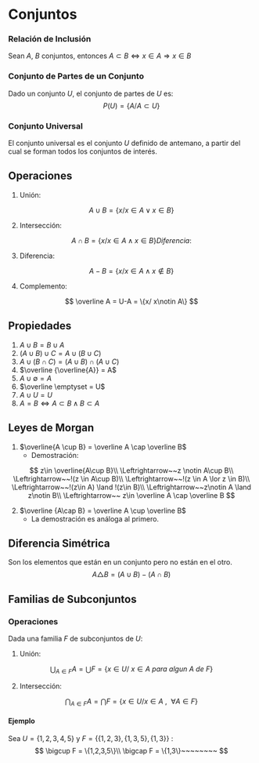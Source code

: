 # Conjuntos

### Relación de Inclusión

Sean $A$, $B$ conjuntos, entonces $A\subset B \Leftrightarrow x\in A \Rightarrow x\in B$

### Conjunto de Partes de un Conjunto

Dado un conjunto $U$, el conjunto de partes de $U$ es:
$$
P(U) = \{A/A\subset U\}
$$

### Conjunto Universal

El conjunto universal es el conjunto $U$ definido de antemano, a partir del cual se forman todos los conjuntos de interés.

## Operaciones

1. Unión:

$$
A\cup B=\{ x/ x\in A \lor x\in B \}
$$

2. Intersección:

$$
A \cap B =\{ x/ x\in A \land x \in B  \}Diferencia:
$$

3. Diferencia:

$$
A-B=\{ x/ x\in A \land x \notin B \}
$$

4. Complemento:

$$
\overline A = U-A = \{x/ x\notin A\}
$$

## Propiedades

1. $A\cup B = B\cup A$
2. $(A\cup B)\cup C = A\cup (B\cup C)$
3. $A\cup (B\cap C) = (A \cup B )\cap (A\cup C)$
4. $\overline {\overline{A}} = A$
5. $A \cup \emptyset = A$
6. $\overline \emptyset = U$
7. $A \cup U = U$
8. $A=B \Leftrightarrow A \subset B \land B \subset A$

## Leyes de Morgan

1. $\overline{A \cup B} = \overline A \cap \overline B$
   - Demostración:

$$
z\in \overline{A\cup B}\\
\Leftrightarrow~~z \notin A\cup B\\
\Leftrightarrow~~!(z \in A\cup B)\\
\Leftrightarrow~~!(z \in A \lor z \in B)\\
\Leftrightarrow~~!(z\in A) \land !(z\in B)\\
\Leftrightarrow~~z\notin A \land z\notin B\\
\Leftrightarrow~~ z\in \overline A \cap \overline B
$$



2. $\overline {A\cap B} = \overline A \cup  \overline B$
   - La demostración es análoga al primero.

## Diferencia Simétrica

Son los elementos que están en un conjunto pero no están en el otro.
$$
A \triangle B= (A\cup B)-(A\cap B)
$$

## Familias de Subconjuntos

### Operaciones

Dada una familia $F$ de subconjuntos de  $U$:

1. Unión:

$$
\bigcup_{A\in F}A = \bigcup F=\{ x\in U/~x\in A~para~algun~A ~de~F \}
$$

2. Intersección:

$$
\bigcap_{A\in F}A = \bigcap F = \{x\in U / x\in A~,~~\forall A\in F\}
$$

#### Ejemplo

Sea $U=\{1,2,3,4,5\}$ y $F = \{\{1,2,3\}, \{1,3,5\},\{1,3\}\}$ :
$$
\bigcup F = \{1,2,3,5\}\\
\bigcap F = \{1,3\}~~~~~~~~
$$


